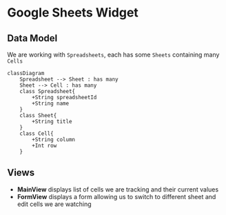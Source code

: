 #  Google Sheets Widget

## Data Model

We are working with `Spreadsheets`, each has some `Sheets` containing many `Cells`

```memaid
classDiagram
    Spreadsheet --> Sheet : has many
    Sheet --> Cell : has many
    class Spreadsheet{
        +String spreadsheetId
        +String name
    }
    class Sheet{
        +String title
    }
    class Cell{
        +String column
        +Int row
    }
```

## Views

- **MainView** displays list of cells we are tracking and their current values
- **FormView** displays a form allowing us to switch to different sheet and edit cells we are watching




